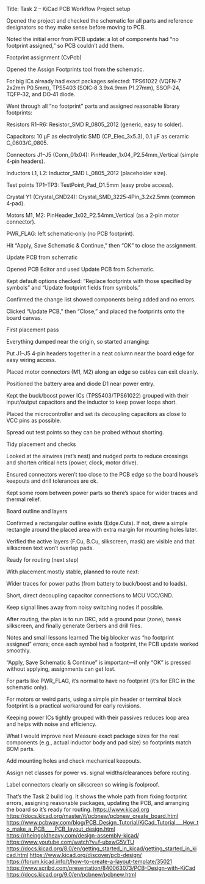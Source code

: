 Title: Task 2 – KiCad PCB Workflow
Project setup


Opened the project and checked the schematic for all parts and reference designators so they make sense before moving to PCB.


Noted the initial error from PCB update: a lot of components had “no footprint assigned,” so PCB couldn’t add them.


Footprint assignment (CvPcb)


Opened the Assign Footprints tool from the schematic.


For big ICs already had exact packages selected: TPS61022 (VQFN-7 2x2mm P0.5mm), TPS5403 (SOIC‑8 3.9x4.9mm P1.27mm), SSOP‑24, TQFP‑32, and DO‑41 diode.


Went through all “no footprint” parts and assigned reasonable library footprints:


Resistors R1–R6: Resistor_SMD R_0805_2012 (generic, easy to solder).


Capacitors: 10 µF as electrolytic SMD (CP_Elec_3x5.3), 0.1 µF as ceramic C_0603/C_0805.


Connectors J1–J5 (Conn_01x04): PinHeader_1x04_P2.54mm_Vertical (simple 4‑pin headers).


Inductors L1, L2: Inductor_SMD L_0805_2012 (placeholder size).


Test points TP1–TP3: TestPoint_Pad_D1.5mm (easy probe access).


Crystal Y1 (Crystal_GND24): Crystal_SMD_3225‑4Pin_3.2x2.5mm (common 4‑pad).


Motors M1, M2: PinHeader_1x02_P2.54mm_Vertical (as a 2‑pin motor connector).


PWR_FLAG: left schematic‑only (no PCB footprint).


Hit “Apply, Save Schematic & Continue,” then “OK” to close the assignment.


Update PCB from schematic


Opened PCB Editor and used Update PCB from Schematic.


Kept default options checked: “Replace footprints with those specified by symbols” and “Update footprint fields from symbols.”


Confirmed the change list showed components being added and no errors.


Clicked “Update PCB,” then “Close,” and placed the footprints onto the board canvas.


First placement pass


Everything dumped near the origin, so started arranging:


Put J1–J5 4‑pin headers together in a neat column near the board edge for easy wiring access.


Placed motor connectors (M1, M2) along an edge so cables can exit cleanly.


Positioned the battery area and diode D1 near power entry.


Kept the buck/boost power ICs (TPS5403/TPS61022) grouped with their input/output capacitors and the inductor to keep power loops short.


Placed the microcontroller and set its decoupling capacitors as close to VCC pins as possible.


Spread out test points so they can be probed without shorting.


Tidy placement and checks


Looked at the airwires (rat’s nest) and nudged parts to reduce crossings and shorten critical nets (power, clock, motor drive).


Ensured connectors weren’t too close to the PCB edge so the board house’s keepouts and drill tolerances are ok.


Kept some room between power parts so there’s space for wider traces and thermal relief.


Board outline and layers


Confirmed a rectangular outline exists (Edge.Cuts). If not, drew a simple rectangle around the placed area with extra margin for mounting holes later.


Verified the active layers (F.Cu, B.Cu, silkscreen, mask) are visible and that silkscreen text won’t overlap pads.


Ready for routing (next step)


With placement mostly stable, planned to route next:


Wider traces for power paths (from battery to buck/boost and to loads).


Short, direct decoupling capacitor connections to MCU VCC/GND.


Keep signal lines away from noisy switching nodes if possible.


After routing, the plan is to run DRC, add a ground pour (zone), tweak silkscreen, and finally generate Gerbers and drill files.


Notes and small lessons learned
The big blocker was “no footprint assigned” errors; once each symbol had a footprint, the PCB update worked smoothly.


“Apply, Save Schematic & Continue” is important—if only “OK” is pressed without applying, assignments can get lost.


For parts like PWR_FLAG, it’s normal to have no footprint (it’s for ERC in the schematic only).


For motors or weird parts, using a simple pin header or terminal block footprint is a practical workaround for early revisions.


Keeping power ICs tightly grouped with their passives reduces loop area and helps with noise and efficiency.


What I would improve next
Measure exact package sizes for the real components (e.g., actual inductor body and pad size) so footprints match BOM parts.


Add mounting holes and check mechanical keepouts.


Assign net classes for power vs. signal widths/clearances before routing.


Label connectors clearly on silkscreen so wiring is foolproof.


That’s the Task 2 build log. It shows the whole path from fixing footprint errors, assigning reasonable packages, updating the PCB, and arranging the board so it’s ready for routing.
https://www.kicad.org
https://docs.kicad.org/master/it/pcbnew/pcbnew_create_board.html
https://www.pcbway.com/blog/PCB_Design_Tutorial/KiCad_Tutorial___How_to_make_a_PCB____PCB_layout_design.html
https://rheingoldheavy.com/design-assembly-kicad/
https://www.youtube.com/watch?v=f-ubxwG5VTU
https://docs.kicad.org/8.0/en/getting_started_in_kicad/getting_started_in_kicad.html
https://www.kicad.org/discover/pcb-design/
https://forum.kicad.info/t/how-to-create-a-layout-template/35021
https://www.scribd.com/presentation/840063073/PCB-Design-with-KiCad
https://docs.kicad.org/9.0/en/pcbnew/pcbnew.html

